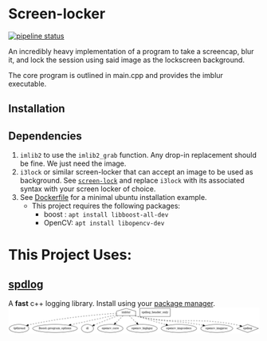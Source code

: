 # Screen-locker
[![pipeline status](https://gitlab.com/sugas182/screen-locker/badges/master/pipeline.svg)](https://gitlab.com/sugas182/screen-locker/commits/master) 


An incredibly heavy implementation of a program to take a screencap, blur it, and lock the session using said image as the lockscreen background. 

The core program is outlined in main.cpp and provides the imblur executable. 
## Installation

## Dependencies
1) `imlib2` to use the `imlib2_grab` function. Any drop-in replacement should be fine. We just need the image. 
2) `i3lock` or similar screen-locker that can accept an image to be used as background. See [`screen-lock`](./screen-lock) and replace `i3lock` with its associated syntax with your screen locker of choice.
3) See [Dockerfile](./Dockerfile) for a minimal ubuntu installation example.
    - This project requires the following packages:
        - boost : `apt install libboost-all-dev`
        - OpenCV: `apt install libopencv-dev` 

# This Project Uses: 
## [spdlog](https://github.com/gabime/spdlog)
A **fast**  c++ logging library. Install using your [package manager](https://github.com/gabime/spdlog#package-managers).
![build dependency graph](./doc/deps.png)
